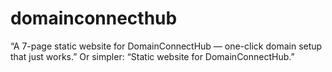 # domainconnecthub
“A 7-page static website for DomainConnectHub — one-click domain setup that just works.”  Or simpler:  “Static website for DomainConnectHub.”
